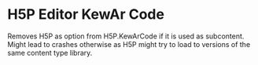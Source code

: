 H5P Editor KewAr Code
==========
Removes H5P as option from H5P.KewArCode if it is used as subcontent. Might lead
to crashes otherwise as H5P might try to load to versions of the same content
type library.
